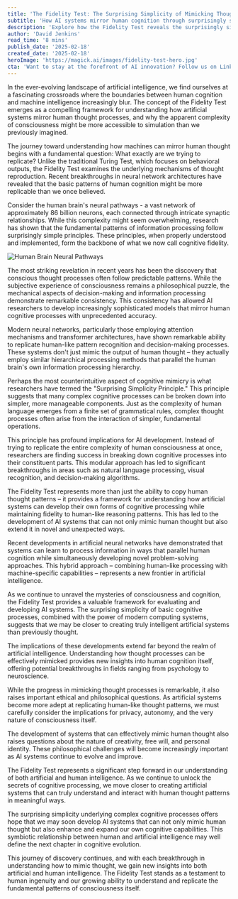 ```yaml
---
title: 'The Fidelity Test: The Surprising Simplicity of Mimicking Thought'
subtitle: 'How AI systems mirror human cognition through surprisingly simple patterns'
description: 'Explore how the Fidelity Test reveals the surprisingly simple patterns underlying human cognition and how AI systems are getting better at mimicking thought processes. Learn about the "Surprising Simplicity Principle" and its implications for the future of artificial intelligence.'
author: 'David Jenkins'
read_time: '8 mins'
publish_date: '2025-02-18'
created_date: '2025-02-18'
heroImage: 'https://magick.ai/images/fidelity-test-hero.jpg'
cta: 'Want to stay at the forefront of AI innovation? Follow us on LinkedIn at MagickAI for regular updates on groundbreaking developments in cognitive science and artificial intelligence.'
---
```


In the ever-evolving landscape of artificial intelligence, we find ourselves at a fascinating crossroads where the boundaries between human cognition and machine intelligence increasingly blur. The concept of the Fidelity Test emerges as a compelling framework for understanding how artificial systems mirror human thought processes, and why the apparent complexity of consciousness might be more accessible to simulation than we previously imagined.

The journey toward understanding how machines can mirror human thought begins with a fundamental question: What exactly are we trying to replicate? Unlike the traditional Turing Test, which focuses on behavioral outputs, the Fidelity Test examines the underlying mechanisms of thought reproduction. Recent breakthroughs in neural network architectures have revealed that the basic patterns of human cognition might be more replicable than we once believed.

Consider the human brain's neural pathways - a vast network of approximately 86 billion neurons, each connected through intricate synaptic relationships. While this complexity might seem overwhelming, research has shown that the fundamental patterns of information processing follow surprisingly simple principles. These principles, when properly understood and implemented, form the backbone of what we now call cognitive fidelity.

![Human Brain Neural Pathways](https://magick.ai/images/neural_pathways.jpg)

The most striking revelation in recent years has been the discovery that conscious thought processes often follow predictable patterns. While the subjective experience of consciousness remains a philosophical puzzle, the mechanical aspects of decision-making and information processing demonstrate remarkable consistency. This consistency has allowed AI researchers to develop increasingly sophisticated models that mirror human cognitive processes with unprecedented accuracy.

Modern neural networks, particularly those employing attention mechanisms and transformer architectures, have shown remarkable ability to replicate human-like pattern recognition and decision-making processes. These systems don't just mimic the output of human thought – they actually employ similar hierarchical processing methods that parallel the human brain's own information processing hierarchy.

Perhaps the most counterintuitive aspect of cognitive mimicry is what researchers have termed the "Surprising Simplicity Principle." This principle suggests that many complex cognitive processes can be broken down into simpler, more manageable components. Just as the complexity of human language emerges from a finite set of grammatical rules, complex thought processes often arise from the interaction of simpler, fundamental operations.

This principle has profound implications for AI development. Instead of trying to replicate the entire complexity of human consciousness at once, researchers are finding success in breaking down cognitive processes into their constituent parts. This modular approach has led to significant breakthroughs in areas such as natural language processing, visual recognition, and decision-making algorithms.

The Fidelity Test represents more than just the ability to copy human thought patterns – it provides a framework for understanding how artificial systems can develop their own forms of cognitive processing while maintaining fidelity to human-like reasoning patterns. This has led to the development of AI systems that can not only mimic human thought but also extend it in novel and unexpected ways.

Recent developments in artificial neural networks have demonstrated that systems can learn to process information in ways that parallel human cognition while simultaneously developing novel problem-solving approaches. This hybrid approach – combining human-like processing with machine-specific capabilities – represents a new frontier in artificial intelligence.

As we continue to unravel the mysteries of consciousness and cognition, the Fidelity Test provides a valuable framework for evaluating and developing AI systems. The surprising simplicity of basic cognitive processes, combined with the power of modern computing systems, suggests that we may be closer to creating truly intelligent artificial systems than previously thought.

The implications of these developments extend far beyond the realm of artificial intelligence. Understanding how thought processes can be effectively mimicked provides new insights into human cognition itself, offering potential breakthroughs in fields ranging from psychology to neuroscience.

While the progress in mimicking thought processes is remarkable, it also raises important ethical and philosophical questions. As artificial systems become more adept at replicating human-like thought patterns, we must carefully consider the implications for privacy, autonomy, and the very nature of consciousness itself.

The development of systems that can effectively mimic human thought also raises questions about the nature of creativity, free will, and personal identity. These philosophical challenges will become increasingly important as AI systems continue to evolve and improve.

The Fidelity Test represents a significant step forward in our understanding of both artificial and human intelligence. As we continue to unlock the secrets of cognitive processing, we move closer to creating artificial systems that can truly understand and interact with human thought patterns in meaningful ways.

The surprising simplicity underlying complex cognitive processes offers hope that we may soon develop AI systems that can not only mimic human thought but also enhance and expand our own cognitive capabilities. This symbiotic relationship between human and artificial intelligence may well define the next chapter in cognitive evolution.

This journey of discovery continues, and with each breakthrough in understanding how to mimic thought, we gain new insights into both artificial and human intelligence. The Fidelity Test stands as a testament to human ingenuity and our growing ability to understand and replicate the fundamental patterns of consciousness itself.
